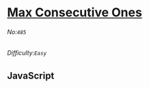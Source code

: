 # [Max Consecutive Ones](https://leetcode.com/problems/max-consecutive-ones/#/description)
###### No:`485`
###### Difficulty:`Easy`
## JavaScript


```js
```
